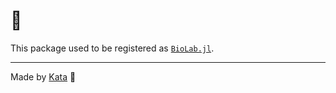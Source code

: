 # 💎

This package used to be registered as [`BioLab.jl`](https://docs.juliahub.com/BioLab/DRovL/0.11.28).

---

Made by [Kata](https://github.com/KwatMDPhD/Kata.jl) 🥋
